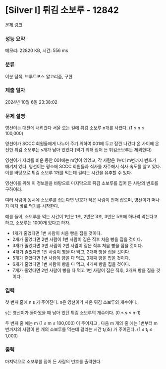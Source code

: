 # [Silver I] 튀김 소보루 - 12842 

[문제 링크](https://www.acmicpc.net/problem/12842) 

### 성능 요약

메모리: 22820 KB, 시간: 556 ms

### 분류

이분 탐색, 브루트포스 알고리즘, 구현

### 제출 일자

2024년 10월 6일 23:38:02

### 문제 설명

<p>영선이는 대전에 내려갔다 서울 오는 길에 튀김 소보루 n개를 사왔다. (1 ≤ n ≤ 100,000)</p>

<p>영선이가 SCCC 회원들에게 나누어 주기 위하여 001에 두고 잠깐 나갔다 온 사이에 온전한 튀김 소보루는 s개가 남아 있었다.(먹기 위해 집어 든 튀김소보루는 제외한다)</p>

<p>영선이가 자리를 비운 동안 001에는 m명이 있었고, 각 사람은 1부터 m번까지 번호가 매겨져 있다. 영선이는 평소에 SCCC 회원들과 식사를 자주해서 식사 속도를 알고 있다. 이를 바탕으로 튀김 소보루 1개를 먹는데 걸리는 시간을 유추할 수 있다.</p>

<p>영선이를 위해 이 정보들을 바탕으로 마지막으로 튀김 소보루를 집어 든 사람의 번호를 구하여라.</p>

<p>여러 사람이 동시에 소보루를 집는다면 번호가 작은 사람이 먼저 잡으며, 영선이가 떠나자 마자 바로 먹기를 시작한다.</p>

<p>예를 들어, 소보루를 먹는 시간이 1번은 1초, 2번은 3초, 3번은 5초에 하나씩 먹는다고 하고, 소보루는 1000개 있다고 하자.</p>

<ul>
	<li>1개가 줄었다면 1번 사람이 처음 빵을 집을 것이다.</li>
	<li>2개가 줄었다면 2번 사람이 1번 사람이 집은 직후 처음 빵을 집을 것이다.</li>
	<li>3개가 줄었다면 3번 사람이 2번 사람이 집은 직후 처음 빵을 집을 것이다.</li>
	<li>4개가 줄었다면 1번 사람이 빵을 다 먹고, 2개째 빵을 집을 것이다.</li>
	<li>5개가 줄었다면 1번 사람이 빵을 다 먹고, 3개째 빵을 집을 것이다.</li>
	<li>6개가 줄었다면 1번 사람이 빵을 다 먹고, 4개째 빵을 집을 것이다.</li>
	<li>7개가 줄었다면 2번 사람이 빵을 다 먹고 1번 사람이 집은 직후, 2개째 빵을 집을 것이다.</li>
</ul>

### 입력 

 <p>첫 번째 줄에 n s 가 주어진다. n은 영선이가 사온 튀김 소보루의 개수이다.</p>

<p>s는 영선이가 돌아왔을 때 남아 있던 튀김 소보루의 개수이다. (0 ≤ s ≤ n-1)</p>

<p>두 번째 줄 에는 m (1 ≤ m ≤ 100,000) 이 주어지고 , 다음 m 개의 줄 에는 1번부터 m번까지의 사람이 한 개의 소보루를 먹는데 걸리는 시간 t<sub>i</sub>(초) 가 주어진다. (1 ≤ t<sub>i</sub> ≤ 1,000)</p>

### 출력 

 <p>마지막으로 소보루를 집어 든 사람의 번호를 출력한다.</p>

